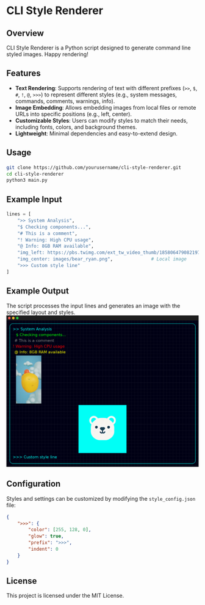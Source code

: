 # CLI Style Renderer

## Overview
CLI Style Renderer is a Python script designed to generate command line styled images. Happy rendering!

## Features
- **Text Rendering**: Supports rendering of text with different prefixes (`>>`, `$`, `#`, `!`, `@`, `>>>`) to represent different styles (e.g., system messages, commands, comments, warnings, info).
- **Image Embedding**: Allows embedding images from local files or remote URLs into specific positions (e.g., left, center).
- **Customizable Styles**: Users can modify styles to match their needs, including fonts, colors, and background themes.
- **Lightweight**: Minimal dependencies and easy-to-extend design.


## Usage
```bash
git clone https://github.com/yourusername/cli-style-renderer.git
cd cli-style-renderer
python3 main.py
```

## Example Input
```python
lines = [
    ">> System Analysis",
    "$ Checking components...",
    "# This is a comment",
    "! Warning: High CPU usage",
    "@ Info: 8GB RAM available",
    "img_left: https://pbs.twimg.com/ext_tw_video_thumb/1858064790821974016/pu/img/MQU4WFGD8vSyb_A2.jpg",  # Remote image
    "img_center: images/bear_ryan.png",              # Local image
    ">>> Custom style line"
]
```

## Example Output
The script processes the input lines and generates an image with the specified layout and styles. 
![CLI Style Renderer Example](output_2025-01-11_19-50-48.png)

## Configuration
Styles and settings can be customized by modifying the `style_config.json` file:
```json
{
    ">>>": {
        "color": [255, 128, 0],
        "glow": true,
        "prefix": ">>>",
        "indent": 0
    }
}
```

## License
This project is licensed under the MIT License.
